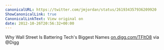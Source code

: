 ```yaml
---
canonicalURL: https://twitter.com/jmjordan/status/261934357936209920
ShowCanonicalLink: true
CanonicalLinkText: View original on
date: 2012-10-26T20:56:32+00:00
---
```

Why Wall Street Is Battering Tech's Biggest Names [on.digg.com/TFltO8](http://on.digg.com/TFltO8) via @Digg